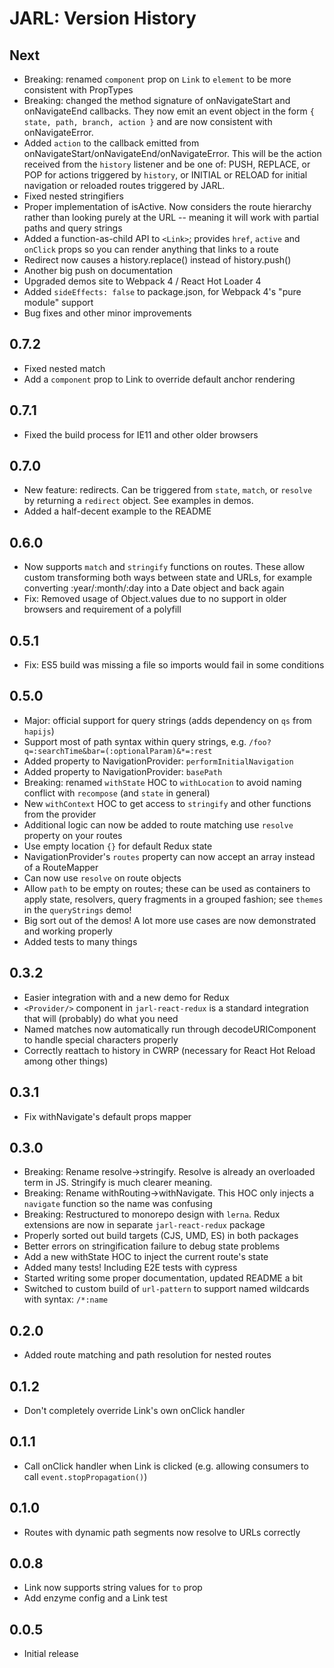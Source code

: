 # JARL: Version History

## Next

*   Breaking: renamed `component` prop on `Link` to `element` to be more consistent with PropTypes
*   Breaking: changed the method signature of onNavigateStart and onNavigateEnd callbacks. They now emit an event object in the form `{ state, path, branch, action }` and are now consistent with onNavigateError.
*   Added `action` to the callback emitted from onNavigateStart/onNavigateEnd/onNavigateError. This will be the action received from the `history` listener and be one of: PUSH, REPLACE, or POP for actions triggered by `history`, or INITIAL or RELOAD for initial navigation or reloaded routes triggered by JARL.
*   Fixed nested stringifiers
*   Proper implementation of isActive. Now considers the route hierarchy rather than looking purely at the URL -- meaning it will work with partial paths and query strings
*   Added a function-as-child API to `<Link>`; provides `href`, `active` and `onClick` props so you can render anything that links to a route
*   Redirect now causes a history.replace() instead of history.push()
*   Another big push on documentation
*   Upgraded demos site to Webpack 4 / React Hot Loader 4
*   Added `sideEffects: false` to package.json, for Webpack 4's "pure module" support
*   Bug fixes and other minor improvements

## 0.7.2

*   Fixed nested match
*   Add a `component` prop to Link to override default anchor rendering

## 0.7.1

*   Fixed the build process for IE11 and other older browsers

## 0.7.0

*   New feature: redirects. Can be triggered from `state`, `match`, or `resolve` by returning a `redirect` object. See examples in demos.
*   Added a half-decent example to the README

## 0.6.0

*   Now supports `match` and `stringify` functions on routes. These allow custom transforming both ways between state and URLs, for example converting :year/:month/:day into a Date object and back again
*   Fix: Removed usage of Object.values due to no support in older browsers and requirement of a polyfill

## 0.5.1

*   Fix: ES5 build was missing a file so imports would fail in some conditions

## 0.5.0

*   Major: official support for query strings (adds dependency on `qs` from `hapijs`)
*   Support most of path syntax within query strings, e.g. `/foo?q=:searchTime&bar=(:optionalParam)&*=:rest`
*   Added property to NavigationProvider: `performInitialNavigation`
*   Added property to NavigationProvider: `basePath`
*   Breaking: renamed `withState` HOC to `withLocation` to avoid naming conflict with `recompose` (and `state` in general)
*   New `withContext` HOC to get access to `stringify` and other functions from the provider
*   Additional logic can now be added to route matching use `resolve` property on your routes
*   Use empty location `{}` for default Redux state
*   NavigationProvider's `routes` property can now accept an array instead of a RouteMapper
*   Can now use `resolve` on route objects
*   Allow `path` to be empty on routes; these can be used as containers to apply state, resolvers, query fragments in a grouped fashion; see `themes` in the `queryStrings` demo!
*   Big sort out of the demos! A lot more use cases are now demonstrated and working properly
*   Added tests to many things

## 0.3.2

*   Easier integration with and a new demo for Redux
*   `<Provider/>` component in `jarl-react-redux` is a standard integration that will (probably) do what you need
*   Named matches now automatically run through decodeURIComponent to handle special characters properly
*   Correctly reattach to history in CWRP (necessary for React Hot Reload among other things)

## 0.3.1

*   Fix withNavigate's default props mapper

## 0.3.0

*   Breaking: Rename resolve->stringify. Resolve is already an overloaded term in JS. Stringify is much clearer meaning.
*   Breaking: Rename withRouting->withNavigate. This HOC only injects a `navigate` function so the name was confusing
*   Breaking: Restructured to monorepo design with `lerna`. Redux extensions are now in separate `jarl-react-redux` package
*   Properly sorted out build targets (CJS, UMD, ES) in both packages
*   Better errors on stringification failure to debug state problems
*   Add a new withState HOC to inject the current route's state
*   Added many tests! Including E2E tests with cypress
*   Started writing some proper documentation, updated README a bit
*   Switched to custom build of `url-pattern` to support named wildcards with syntax: `/*:name`

## 0.2.0

*   Added route matching and path resolution for nested routes

## 0.1.2

*   Don't completely override Link's own onClick handler

## 0.1.1

*   Call onClick handler when Link is clicked (e.g. allowing consumers to call `event.stopPropagation()`)

## 0.1.0

*   Routes with dynamic path segments now resolve to URLs correctly

## 0.0.8

*   Link now supports string values for `to` prop
*   Add enzyme config and a Link test

## 0.0.5

*   Initial release
